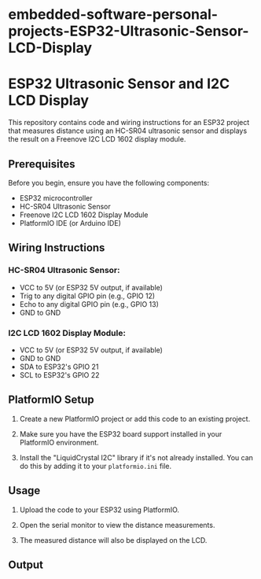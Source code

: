 # embedded-software-personal-projects-ESP32-Ultrasonic-Sensor-LCD-Display

# ESP32 Ultrasonic Sensor and I2C LCD Display

This repository contains code and wiring instructions for an ESP32 project that measures distance using an HC-SR04 ultrasonic sensor and displays the result on a Freenove I2C LCD 1602 display module.


## Prerequisites

Before you begin, ensure you have the following components:

- ESP32 microcontroller
- HC-SR04 Ultrasonic Sensor
- Freenove I2C LCD 1602 Display Module
- PlatformIO IDE (or Arduino IDE)

## Wiring Instructions

### HC-SR04 Ultrasonic Sensor:

- VCC to 5V (or ESP32 5V output, if available)
- Trig to any digital GPIO pin (e.g., GPIO 12)
- Echo to any digital GPIO pin (e.g., GPIO 13)
- GND to GND

### I2C LCD 1602 Display Module:

- VCC to 5V (or ESP32 5V output, if available)
- GND to GND
- SDA to ESP32's GPIO 21
- SCL to ESP32's GPIO 22

## PlatformIO Setup

1. Create a new PlatformIO project or add this code to an existing project.

2. Make sure you have the ESP32 board support installed in your PlatformIO environment.

3. Install the "LiquidCrystal I2C" library if it's not already installed. You can do this by adding it to your `platformio.ini` file.

## Usage

1. Upload the code to your ESP32 using PlatformIO.

2. Open the serial monitor to view the distance measurements.

3. The measured distance will also be displayed on the LCD.

## Output

